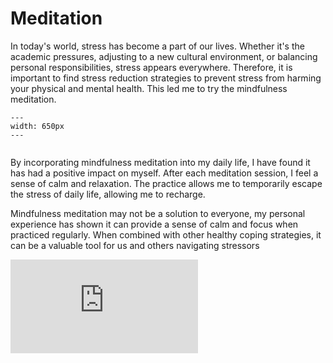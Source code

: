 # Meditation

In today's world, stress has become a part of our lives. Whether it's the academic pressures, adjusting to a new cultural environment, or balancing personal responsibilities, stress appears everywhere. Therefore, it is important to find stress reduction strategies to prevent stress from harming your physical and mental health. This led me to try the mindfulness meditation.

```{figure} ../../images/meditation.jpg
---
width: 650px
---
```


```{include} evidence.md
```


By incorporating mindfulness meditation into my daily life, I have found it has had a positive impact on myself. After each meditation session, I feel a sense of calm and relaxation. The practice allows me to temporarily escape the stress of daily life, allowing me to recharge. 

Mindfulness meditation may not be a solution to everyone, my personal experience has shown it can provide a sense of calm and focus when practiced regularly. When combined with other healthy coping strategies, it can be a valuable tool for us and others navigating 
stressors


<div class="container youtube">
<iframe class="responsive-iframe" src="https://www.youtube.com/embed/inpok4MKVLM?si=68Gaw9pVUtDzr1Ql" frameborder="0" allow="accelerometer; autoplay="0"; encrypted-media; gyroscope; picture-in-picture" allowfullscreen></iframe>
</div>

